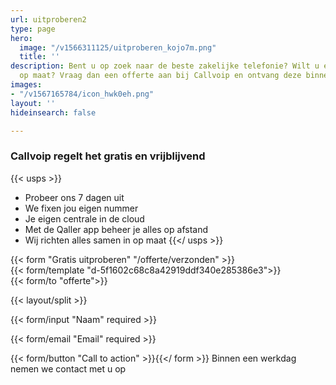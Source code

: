 ```yaml
---
url: uitproberen2
type: page
hero:
  image: "/v1566311125/uitproberen_kojo7m.png"
  title: ''
description: Bent u op zoek naar de beste zakelijke telefonie? Wilt u een offerte
  op maat? Vraag dan een offerte aan bij Callvoip en ontvang deze binnen 1 dag.
images:
- "/v1567165784/icon_hwk0eh.png"
layout: ''
hideinsearch: false

---
```

### Callvoip regelt het gratis en vrijblijvend
{{< usps >}}  
* Probeer ons 7 dagen uit
* We fixen jou eigen nummer
* Je eigen centrale in de cloud
* Met de Qaller app beheer je alles op afstand
* Wij richten alles samen in op maat
{{</ usps >}}

{{< form "Gratis uitproberen" "/offerte/verzonden" >}}  
{{< form/template "d-5f1602c68c8a42919ddf340e285386e3">}}  
{{< form/to "offerte">}}

{{< layout/split >}}

{{< form/input "Naam" required >}}

{{< form/email "Email" required >}}

{{< form/button "Call to action" >}}{{</ form >}}
Binnen een werkdag nemen we contact met u op
